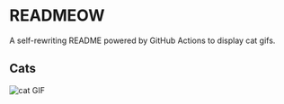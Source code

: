 # READMEOW

A self-rewriting README powered by GitHub Actions to display cat gifs.

## Cats

![cat GIF](https://media3.giphy.com/media/6byDVsPwzrz9K/200.gif?cid=9acd02daioz6dwnc54mjx85ngp3tsfib5em5hf3j97i5o9ut&ep=v1_gifs_search&rid=200.gif&ct=g)
